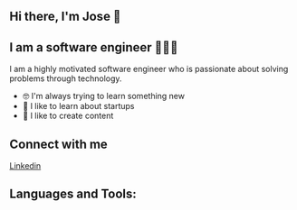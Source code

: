 ## Hi there, I'm Jose 👋

## I am a software engineer 👨🏼‍💻

I am a highly motivated software engineer who is passionate about solving problems through technology.

* 🤓 I'm always trying to learn something new
* 🤯 I like to learn about startups                                            
* 💬 I like to create content 


## Connect with me

[Linkedin](https://www.linkedin.com/in/jose-colmenares-480074233/)

 ## Languages and Tools:
 


<!---
joseandrescolmenares/joseandrescolmenares is a ✨ special ✨ repository because its `README.md` (this file) appears on your GitHub profile.
You can click the Preview link to take a look at your changes.
--->
